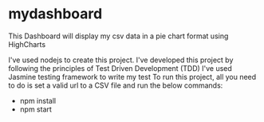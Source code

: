 # mydashboard
This Dashboard will display my csv data in a pie chart format using HighCharts

I've used nodejs to create this project.
I've developed this project by following the principles of Test Driven Development (TDD)
I've used Jasmine testing framework to write my test
To run this project, all you need to do is set a valid url to a CSV file and run the below commands:
* npm install
* npm start

